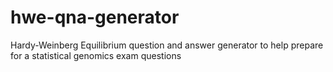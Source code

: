 # hwe-qna-generator
Hardy-Weinberg Equilibrium question and answer generator to help prepare for a statistical genomics exam questions
